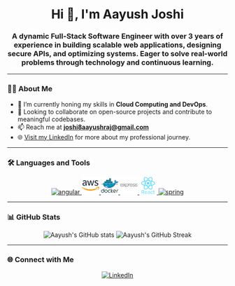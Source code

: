 <h1 align="center">Hi 👋, I'm Aayush Joshi</h1>
<h3 align="center">A dynamic Full-Stack Software Engineer with over 3 years of experience in building scalable web applications, designing secure APIs, and optimizing systems. Eager to solve real-world problems through technology and continuous learning.</h3>

---

### 👨‍💻 About Me

- 🌱 I’m currently honing my skills in **Cloud Computing and DevOps**.
- 💼 Looking to collaborate on open-source projects and contribute to meaningful codebases.
- 📫 Reach me at **joshi8aayushraj@gmail.com**
- 🌐 [Visit my LinkedIn](https://www.linkedin.com/in/aayushrajjoshi/) for more about my professional journey.

---

### 🛠️ Languages and Tools

<p align="center">
  <a href="https://angular.io" target="_blank"> <img src="https://angular.io/assets/images/logos/angular/angular.svg" alt="angular" width="40" height="40"/> </a> 
  <a href="https://aws.amazon.com" target="_blank"> <img src="https://raw.githubusercontent.com/devicons/devicon/master/icons/amazonwebservices/amazonwebservices-original-wordmark.svg" alt="aws" width="40" height="40"/> </a>
  <a href="https://www.docker.com/" target="_blank"> <img src="https://raw.githubusercontent.com/devicons/devicon/master/icons/docker/docker-original-wordmark.svg" alt="docker" width="40" height="40"/> </a> 
  <a href="https://expressjs.com" target="_blank"> <img src="https://raw.githubusercontent.com/devicons/devicon/master/icons/express/express-original-wordmark.svg" alt="express" width="40" height="40"/> </a> 
  <a href="https://reactjs.org/" target="_blank"> <img src="https://raw.githubusercontent.com/devicons/devicon/master/icons/react/react-original-wordmark.svg" alt="react" width="40" height="40"/> </a> 
  <a href="https://spring.io/" target="_blank"> <img src="https://www.vectorlogo.zone/logos/springio/springio-icon.svg" alt="spring" width="40" height="40"/> </a> 
  <!-- Add additional icons here as needed -->
</p>

---

### 📊 GitHub Stats

<p align="center">
  <img src="https://github-readme-stats.vercel.app/api?username=1aayush3&show_icons=true&theme=tokyonight" alt="Aayush's GitHub stats" />
  <img src="https://github-readme-streak-stats.herokuapp.com/?user=1aayush3&theme=tokyonight" alt="Aayush's GitHub Streak" />
</p>

---

### 🌐 Connect with Me

<p align="center">
  <a href="https://linkedin.com/in/aayushrajjoshi" target="_blank"><img src="https://raw.githubusercontent.com/rahuldkjain/github-profile-readme-generator/master/src/images/icons/Social/linked-in-alt.svg" alt="LinkedIn" height="30" width="40" /></a>
</p>
